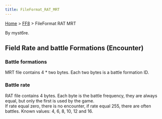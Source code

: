 ```yaml
---
title: FileFormat_RAT_MRT
---
```


[Home](../index.md) > [FF8](../FF8.md) > FileFormat RAT MRT

By myst6re.

## Field Rate and battle Formations (Encounter)

### Battle formations

MRT file contains 4 \* two bytes. Each two bytes is a battle formation ID.

### Battle rate

RAT file contains 4 bytes. Each byte is the battle frequency, they are always equal, but only the first is used by the game.  
If rate equal zero, there is no encounter, if rate equal 255, there are often battles. Known values: 4, 6, 8, 10, 12 and 16.
